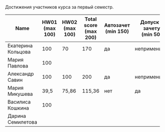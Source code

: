 Достижения участников курса за первый семестр.

| Name | HW01<br />(max 100) | HW02<br />(max 100) | Total score<br />(max 200) | Автозачет<br />(min 150) | Допуск к зачету<br />(min 50) | зачет |
|--------------------|------|------|--------------------------|--------------------------|-----------------------------|--------------|
| Екатерина Кольцова | 100                 | 70                  | 170                        | да | неприменимо | да |
| Мария Павлова      | 100                 |                     |                            |  |  |  |
| Александр Савин    | 100                 | 100                 | 200                        | да                    | неприменимо | да |
| Мария Микушева | 39,5                | 75,86               | 115,36                     | нет | да |  |
| Василиса Кошкина   | 100                 |                     |                            |                        |  |  |
| Дарина Семилетова |                     |                     |                            |  |  |  |